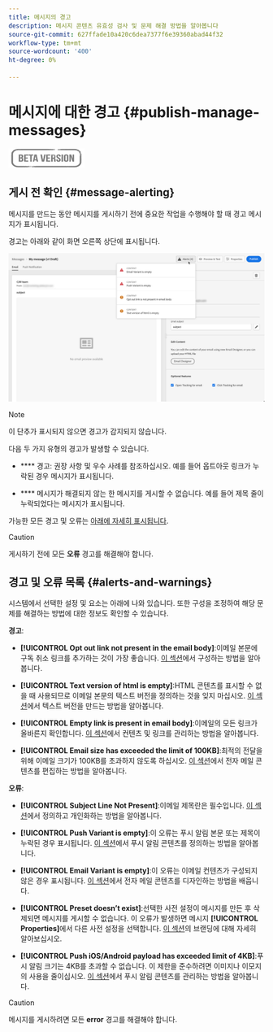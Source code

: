 ```yaml
---
title: 메시지의 경고
description: 메시지 콘텐츠 유효성 검사 및 문제 해결 방법을 알아봅니다
source-git-commit: 627ffade10a420c6dea7377f6e39360abad44f32
workflow-type: tm+mt
source-wordcount: '400'
ht-degree: 0%

---
```


# 메시지에 대한 경고 {#publish-manage-messages}

![](assets/do-not-localize/badge.png)

## 게시 전 확인 {#message-alerting}

메시지를 만드는 동안 메시지를 게시하기 전에 중요한 작업을 수행해야 할 때 경고 메시지가 표시됩니다.

경고는 아래와 같이 화면 오른쪽 상단에 표시됩니다.

![](assets/message-alerts.png)

>[!NOTE]
>
>이 단추가 표시되지 않으면 경고가 감지되지 않습니다.

다음 두 가지 유형의 경고가 발생할 수 있습니다.

* **** 경고: 권장 사항 및 우수 사례를 참조하십시오. 예를 들어 옵트아웃 링크가 누락된 경우 메시지가 표시됩니다.

* **** 메시지가 해결되지 않는 한 메시지를 게시할 수 없습니다. 예를 들어 제목 줄이 누락되었다는 메시지가 표시됩니다.

가능한 모든 경고 및 오류는 [아래에 자세히 표시됩니다](#alerts-and-warnings).

>[!CAUTION]
>
> 게시하기 전에 모든 **오류** 경고를 해결해야 합니다.

## 경고 및 오류 목록 {#alerts-and-warnings}

시스템에서 선택한 설정 및 요소는 아래에 나와 있습니다. 또한 구성을 조정하여 해당 문제를 해결하는 방법에 대한 정보도 확인할 수 있습니다.

**경고**:

* **[!UICONTROL Opt out link not present in the email body]**:이메일 본문에 구독 취소 링크를 추가하는 것이 가장 좋습니다. [이 섹션](consent.md)에서 구성하는 방법을 알아봅니다.

* **[!UICONTROL Text version of html is empty]**:HTML 콘텐츠를 표시할 수 없을 때 사용되므로 이메일 본문의 텍스트 버전을 정의하는 것을 잊지 마십시오. [이 섹션](create-email-content.md#generate-text-version)에서 텍스트 버전을 만드는 방법을 알아봅니다.

* **[!UICONTROL Empty link is present in email body]**:이메일의 모든 링크가 올바른지 확인합니다. [이 섹션](create-email-content.md)에서 컨텐츠 및 링크를 관리하는 방법을 알아봅니다.

* **[!UICONTROL Email size has exceeded the limit of 100KB]**:최적의 전달을 위해 이메일 크기가 100KB를 초과하지 않도록 하십시오. [이 섹션](create-email-content.md)에서 전자 메일 콘텐츠를 편집하는 방법을 알아봅니다.

**오류**:

* **[!UICONTROL Subject Line Not Present]**:이메일 제목란은 필수입니다. [이 섹션](create-email.md)에서 정의하고 개인화하는 방법을 알아봅니다.

   <!--HTML is empty when Amp HTML is present-->

* **[!UICONTROL Push Variant is empty]**:이 오류는 푸시 알림 본문 또는 제목이 누락된 경우 표시됩니다. [이 섹션](create-push.md)에서 푸시 알림 콘텐츠를 정의하는 방법을 알아봅니다.

* **[!UICONTROL Email Variant is empty]**:이 오류는 이메일 컨텐츠가 구성되지 않은 경우 표시됩니다. [이 섹션](design-emails.md)에서 전자 메일 콘텐츠를 디자인하는 방법을 배웁니다.

* **[!UICONTROL Preset doesn’t exist]**:선택한 사전 설정이 메시지를 만든 후 삭제되면 메시지를 게시할 수 없습니다. 이 오류가 발생하면 메시지 **[!UICONTROL Properties]**&#x200B;에서 다른 사전 설정을 선택합니다. [이 섹션](configuration/about-subdomain-delegation.md)의 브랜딩에 대해 자세히 알아보십시오.

* **[!UICONTROL Push iOS/Android payload has exceeded limit of 4KB]**:푸시 알림 크기는 4KB를 초과할 수 없습니다. 이 제한을 준수하려면 이미지나 이모지의 사용을 줄이십시오. [이 섹션](create-push.md)에서 푸시 알림 콘텐츠를 관리하는 방법을 알아봅니다.

>[!CAUTION]
>
> 메시지를 게시하려면 모든 **error** 경고를 해결해야 합니다.

<!--Other issues can stop publication such as:
* The push notification title is empty-->
